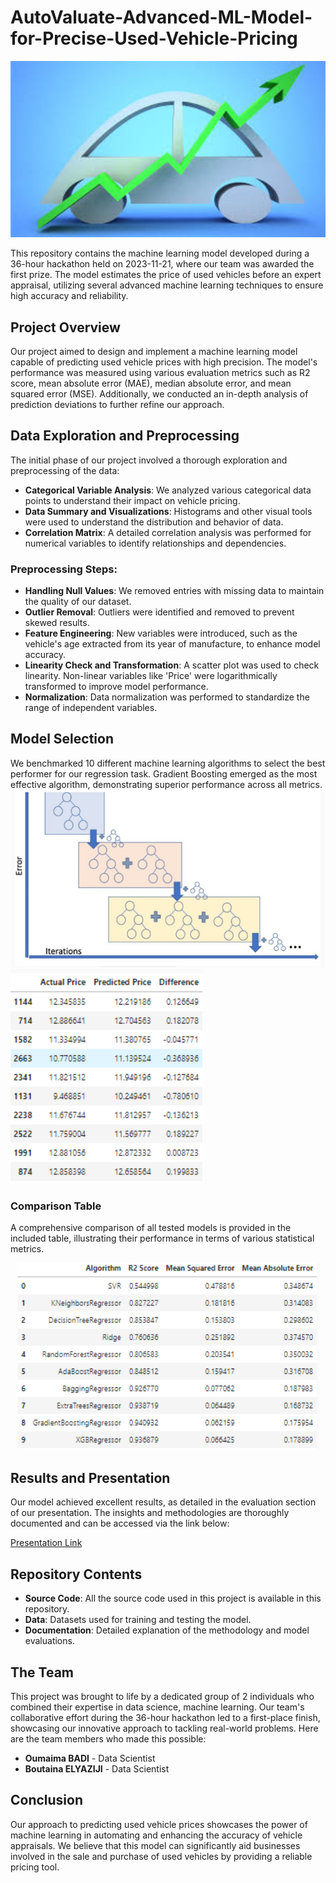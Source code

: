 # AutoValuate-Advanced-ML-Model-for-Precise-Used-Vehicle-Pricing
<div align="center">
    <img src="Images/Vehicule.jpg" alt="Vehicle" width="600"/>
</div>

This repository contains the machine learning model developed during a 36-hour hackathon held on 2023-11-21, where our team was awarded the first prize. The model estimates the price of used vehicles before an expert appraisal, utilizing several advanced machine learning techniques to ensure high accuracy and reliability.

## Project Overview

Our project aimed to design and implement a machine learning model capable of predicting used vehicle prices with high precision. The model's performance was measured using various evaluation metrics such as R2 score, mean absolute error (MAE), median absolute error, and mean squared error (MSE). Additionally, we conducted an in-depth analysis of prediction deviations to further refine our approach.

## Data Exploration and Preprocessing

The initial phase of our project involved a thorough exploration and preprocessing of the data:

- **Categorical Variable Analysis**: We analyzed various categorical data points to understand their impact on vehicle pricing.
- **Data Summary and Visualizations**: Histograms and other visual tools were used to understand the distribution and behavior of data.
- **Correlation Matrix**: A detailed correlation analysis was performed for numerical variables to identify relationships and dependencies.

### Preprocessing Steps:

- **Handling Null Values**: We removed entries with missing data to maintain the quality of our dataset.
- **Outlier Removal**: Outliers were identified and removed to prevent skewed results.
- **Feature Engineering**: New variables were introduced, such as the vehicle's age extracted from its year of manufacture, to enhance model accuracy.
- **Linearity Check and Transformation**: A scatter plot was used to check linearity. Non-linear variables like 'Price' were logarithmically transformed to improve model performance.
- **Normalization**: Data normalization was performed to standardize the range of independent variables.

## Model Selection

We benchmarked 10 different machine learning algorithms to select the best performer for our regression task. Gradient Boosting emerged as the most effective algorithm, demonstrating superior performance across all metrics.
![gb](Images/Gradient_Boosting.PNG)
![results](Images/results_GB.PNG)

### Comparison Table

A comprehensive comparison of all tested models is provided in the included table, illustrating their performance in terms of various statistical metrics.

<div align="center">
    <img src="Images/Comparaison.PNG" alt="comp"/>
</div>

## Results and Presentation

Our model achieved excellent results, as detailed in the evaluation section of our presentation. The insights and methodologies are thoroughly documented and can be accessed via the link below:

[Presentation Link](https://example.com/presentation)

## Repository Contents

- **Source Code**: All the source code used in this project is available in this repository.
- **Data**: Datasets used for training and testing the model.
- **Documentation**: Detailed explanation of the methodology and model evaluations.

## The Team

This project was brought to life by a dedicated group of 2 individuals who combined their expertise in data science, machine learning. Our team's collaborative effort during the 36-hour hackathon led to a first-place finish, showcasing our innovative approach to tackling real-world problems. Here are the team members who made this possible:

- **Oumaima BADI** - Data Scientist
- **Boutaina ELYAZIJI** - Data Scientist


## Conclusion

Our approach to predicting used vehicle prices showcases the power of machine learning in automating and enhancing the accuracy of vehicle appraisals. We believe that this model can significantly aid businesses involved in the sale and purchase of used vehicles by providing a reliable pricing tool.

